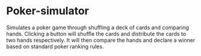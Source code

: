 # Poker-simulator
Simulates a poker game through shuffling a deck of cards and comparing hands. Clicking a button will shuffle the cards and distribute the cards to two hands respectively. It will then compare the hands and declare a winner based on standard poker ranking rules. 
